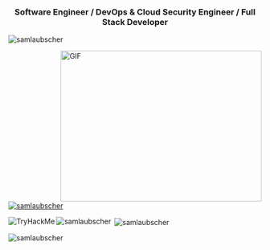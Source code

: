 <h3 align="center">Software Engineer / DevOps & Cloud Security Engineer / Full Stack Developer</h3>

<p align="left"> <img src="https://komarev.com/ghpvc/?username=samlaubscher&label=Profile%20views&color=0e75b6&style=flat" alt="samlaubscher" /> </p>

<img align="right" alt="GIF" src="https://github.com/abhisheknaiidu/abhisheknaiidu/blob/master/code.gif?raw=true" width="400" height="300" />

<p align="left"> <a href="https://github.com/ryo-ma/github-profile-trophy"><img src="https://github-profile-trophy.vercel.app/?username=samlaubscher" alt="samlaubscher" /></a> </p>

<img align="left" src="https://tryhackme-badges.s3.amazonaws.com/tw34kz.png" alt="TryHackMe">

<p><img align="left" src="https://github-readme-stats.vercel.app/api/top-langs?username=samlaubscher&show_icons=true&locale=en&layout=compact" alt="samlaubscher" /></p>

<p>&nbsp;<img align="center" src="https://github-readme-stats.vercel.app/api?username=samlaubscher&show_icons=true&locale=en" alt="samlaubscher" /></p>

<p><img align="center" src="https://github-readme-streak-stats.herokuapp.com/?user=samlaubscher&" alt="samlaubscher" /></p>

